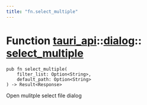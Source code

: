 ```yaml
---
title: "fn.select_multiple"
---
```


# Function [tauri_api](/docs/api/rust/tauri_api/../index.html)::​[dialog](/docs/api/rust/tauri_api/index.html)::​[select_multiple](/docs/api/rust/tauri_api/)

    pub fn select_multiple(
        filter_list: Option<String>, 
        default_path: Option<String>
    ) -> Result<Response>

Open mulitple select file dialog

      